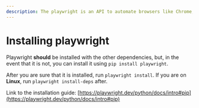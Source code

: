 ```yaml
---
description: The playwright is an API to automate browsers like Chrome, and Firefox. etc...
---
```


# Installing playwright

Playwright **should** be installed with the other dependencies, but, in the event that it is not, you can install it using `pip install playwright`.

After you are sure that it is installed, run `playwright install`. If you are on **Linux**, run `playwright install-deps` after.

Link to the installation guide: [https://playwright.dev/python/docs/intro#pip](https://playwright.dev/python/docs/intro#pip)
